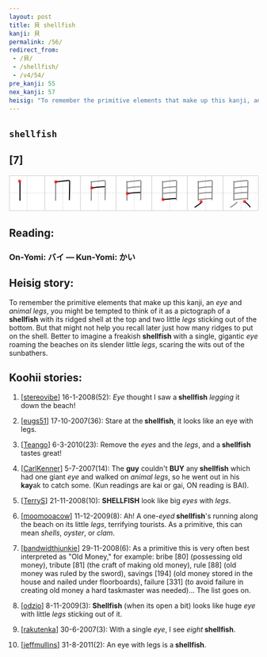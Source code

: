 ```yaml
---
layout: post
title: 貝 shellfish
kanji: 貝
permalink: /56/
redirect_from:
 - /貝/
 - /shellfish/
 - /v4/54/
pre_kanji: 55
nex_kanji: 57
heisig: "To remember the primitive elements that make up this kanji, an <i>eye</i> and <i>animal legs</i>, you might be tempted to think of it as a pictograph of a <b>shellfish</b> with its ridged shell at the top and two little <i>legs</i> sticking out of the bottom. But that might not help you recall later just how many ridges to put on the shell. Better to imagine a freakish <b>shellfish</b> with a single, gigantic <i>eye</i> roaming the beaches on its slender little <i>legs</i>, scaring the wits out of the sunbathers."
---
```


## `shellfish`

## [7]

<div class="stroke"><img src="../images/E8B29D.png" /></div>

## Reading:

### On-Yomi: バイ &mdash; Kun-Yomi: かい

## Heisig story:

To remember the primitive elements that make up this kanji, an <i>eye</i> and <i>animal legs</i>, you might be tempted to think of it as a pictograph of a <b>shellfish</b> with its ridged shell at the top and two little <i>legs</i> sticking out of the bottom. But that might not help you recall later just how many ridges to put on the shell. Better to imagine a freakish <b>shellfish</b> with a single, gigantic <i>eye</i> roaming the beaches on its slender little <i>legs</i>, scaring the wits out of the sunbathers.

## Koohii stories:

1) [<a href="http://kanji.koohii.com/profile/stereovibe">stereovibe</a>] 16-1-2008(52): <em>Eye</em> thought I saw a<strong> shellfish</strong> <em>legging</em> it down the beach!

2) [<a href="http://kanji.koohii.com/profile/eugs51">eugs51</a>] 17-10-2007(36): Stare at the<strong> shellfish</strong>, it looks like an eye with legs.

3) [<a href="http://kanji.koohii.com/profile/Teango">Teango</a>] 6-3-2010(23): Remove the <em>eyes</em> and the <em>legs</em>, and a<strong> shellfish</strong> tastes great!

4) [<a href="http://kanji.koohii.com/profile/CarlKenner">CarlKenner</a>] 5-7-2007(14): The <strong>guy</strong> couldn&#039;t <strong>BUY</strong> any<strong> shellfish</strong> which had one giant <em>eye</em> and walked on <em>animal legs</em>, so he went out in his <strong>kay</strong>ak to catch some. (Kun readings are kai or gai, ON reading is BAI).

5) [<a href="http://kanji.koohii.com/profile/TerryS">TerryS</a>] 21-11-2008(10): <strong>SHELLFISH</strong> look like big <em>eyes</em> with <em>legs</em>.

6) [<a href="http://kanji.koohii.com/profile/moomooacow">moomooacow</a>] 11-12-2009(8): Ah! A one-<em>eyed</em><strong> shellfish</strong>&#039;s running along the beach on its little <em>legs</em>, terrifying tourists. As a primitive, this can mean <em>shells</em>, <em>oyster</em>, or <em>clam</em>.

7) [<a href="http://kanji.koohii.com/profile/bandwidthjunkie">bandwidthjunkie</a>] 29-11-2008(6): As a primitive this is very often best interpreted as &quot;Old Money,&quot; for example: bribe [80] (possessing old money), tribute [81] (the craft of making old money), rule [88] (old money was ruled by the sword), savings [194] (old money stored in the house and nailed under floorboards), failure [331] (to avoid failure in creating old money a hard taskmaster was needed)... The list goes on.

8) [<a href="http://kanji.koohii.com/profile/odzio">odzio</a>] 8-11-2009(3): <strong>Shellfish</strong> (when its open a bit) looks like huge <em>eye</em> with little <em>legs</em> sticking out of it.

9) [<a href="http://kanji.koohii.com/profile/rakutenka">rakutenka</a>] 30-6-2007(3): With a single <em>eye</em>, I see <em>eight</em><strong> shellfish</strong>.

10) [<a href="http://kanji.koohii.com/profile/jeffmullins">jeffmullins</a>] 31-8-2011(2): An eye with legs is a<strong> shellfish</strong>.
